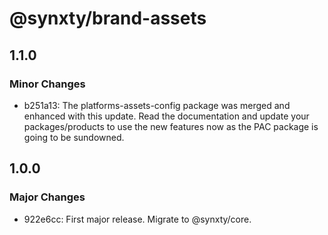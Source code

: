 # @synxty/brand-assets

## 1.1.0

### Minor Changes

- b251a13: The platforms-assets-config package was merged and enhanced with this update. Read the documentation and update your packages/products to use the new features now as the PAC package is going to be sundowned.

## 1.0.0

### Major Changes

- 922e6cc: First major release. Migrate to @synxty/core.
